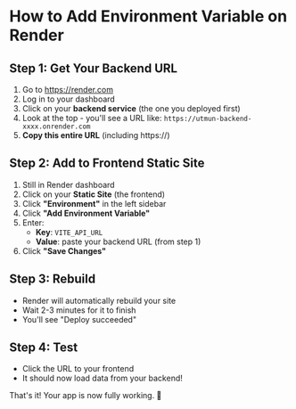 # How to Add Environment Variable on Render

## Step 1: Get Your Backend URL
1. Go to https://render.com
2. Log in to your dashboard
3. Click on your **backend service** (the one you deployed first)
4. Look at the top - you'll see a URL like: `https://utmun-backend-xxxx.onrender.com`
5. **Copy this entire URL** (including https://)

## Step 2: Add to Frontend Static Site
1. Still in Render dashboard
2. Click on your **Static Site** (the frontend)
3. Click **"Environment"** in the left sidebar
4. Click **"Add Environment Variable"**
5. Enter:
   - **Key**: `VITE_API_URL`
   - **Value**: paste your backend URL (from step 1)
6. Click **"Save Changes"**

## Step 3: Rebuild
- Render will automatically rebuild your site
- Wait 2-3 minutes for it to finish
- You'll see "Deploy succeeded"

## Step 4: Test
- Click the URL to your frontend
- It should now load data from your backend!

That's it! Your app is now fully working. 🎉

